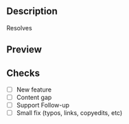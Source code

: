 ## Description

Resolves <add-your-issue-number-here>

## Preview

## Checks

- [ ] New feature
- [ ] Content gap
- [ ] Support Follow-up
- [ ] Small fix (typos, links, copyedits, etc)